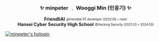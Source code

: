 <div align="center">
  <h3>✨ minpeter ﹒ Wooggi Min (민웅기) ✨</h2>


**FriendliAI** <sub><sup>@friendliai FE developer (2023.09 ~ now)</sup></sub>  
**Hansei Cyber Security High School** <sub><sup>@Hacking Security (2021.03 ~ 2024.03)</sup></sub>  
</div>

[![minpeter's holopin](https://holopin.io/api/user/board?user=minpeter)](https://www.holopin.io/@minpeter#)
